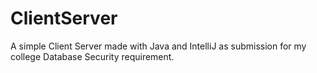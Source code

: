 # ClientServer
A simple Client Server made with Java and IntelliJ as submission for my college Database Security requirement.

